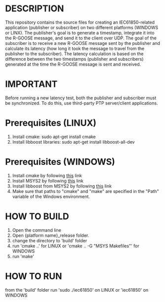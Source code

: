 # DESCRIPTION
This repository contains the source files for creating an IEC61850-related application (publisher or subscriber) on two different platforms (WINDOWS or LINX). The publisher's goal is to generate a timestamp, integrate it into the R-GOOSE message, and send it to the client over UDP. The goal of the subscriber is to receive a new R-GOOSE message sent by the publisher and calculate its latency (how long it took the message to travel from the publisher to the subscriber). The latency calculation is based on the difference between the two timestamps (publisher and subscribers) generated at the time the R-GOOSE message is sent and received.

# IMPORTANT
Before running a new latency test, both the publisher and subscriber must be synchronized. To do this, use third-party PTP server/client applications.

# Prerequisites (LINUX)
1. Install cmake: sudo apt-get install cmake
2. Install libboost libraries: sudo apt-get install libboost-all-dev

# Prerequisites (WINDOWS)
1. Install cmake by following [this](https://cmake.org/download/) link
2. Install MSYS2 by following [this](https://www.msys2.org/) link
3. Install libboost from MSYS2 by following [this](https://packages.msys2.org/package/mingw-w64-x86_64-boost) link
4. Make sure that paths to "cmake" and "make" are specified in the "Path" variable of the Windows environment.

# HOW TO BUILD
1. Open the command line
2. Open {platform name}_release folder.
3. change the directory to 'build' folder
4. run 'cmake ..' for LINUX or 'cmake .. -G "MSYS Makefiles"' for WINDOWS
5. run 'make'

# HOW TO RUN
from the 'build' folder run 'sudo ./iec61850' on LINUX or 'iec61850' on WINDOWS
